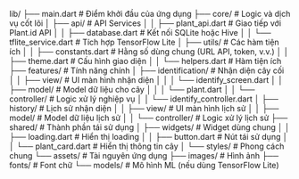 lib/
├── main.dart               # Điểm khởi đầu của ứng dụng
├── core/                   # Logic và dịch vụ cốt lõi
│   ├── api/                # API Services
│   │   ├── plant_api.dart  # Giao tiếp với Plant.id API
│   │   ├── database.dart   # Kết nối SQLite hoặc Hive
│   │   └── tflite_service.dart # Tích hợp TensorFlow Lite
│   ├── utils/              # Các hàm tiện ích
│   │   ├── constants.dart  # Hằng số dùng chung (URL API, token, v.v.)
│   │   ├── theme.dart      # Cấu hình giao diện
│   │   └── helpers.dart    # Hàm tiện ích
├── features/               # Tính năng chính
│   ├── identification/     # Nhận diện cây cối
│   │   ├── view/           # UI màn hình nhận diện
│   │   │   └── identify_screen.dart
│   │   ├── model/          # Model dữ liệu cho cây
│   │   │   └── plant.dart
│   │   └── controller/     # Logic xử lý nghiệp vụ
│   │       └── identify_controller.dart
│   ├── history/            # Lịch sử nhận diện
│   │   ├── view/           # UI màn hình lịch sử
│   │   ├── model/          # Model dữ liệu lịch sử
│   │   └── controller/     # Logic xử lý lịch sử
├── shared/                 # Thành phần tái sử dụng
│   ├── widgets/            # Widget dùng chung
│   │   ├── loading.dart    # Hiển thị loading
│   │   ├── button.dart     # Nút tái sử dụng
│   │   └── plant_card.dart # Hiển thị thông tin cây
│   └── styles/             # Phong cách chung
└── assets/                 # Tài nguyên ứng dụng
    ├── images/             # Hình ảnh
    ├── fonts/              # Font chữ
    └── models/             # Mô hình ML (nếu dùng TensorFlow Lite)